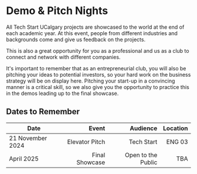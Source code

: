 # Demo & Pitch Nights

All Tech Start UCalgary projects are showcased to the world
at the end of each academic year.
At this event, people from different industries and backgrounds
come and give us feedback on the projects.

This is also a great opportunity for you as a professional and us
as a club to connect and network with different companies.

It's important to remember that as an entrepreneurial club, you will
also be pitching your ideas to potential investors, so your hard work
on the business strategy will be on display here. Pitching your start-up
in a convincing manner is a critical skill, so we also give you the opportunity to
practice this in the demos leading up to the final showcase.

<!-- This year's showcase is scheduled for **April 27th, 2024**.
To prepare for this, we want each team to demo and pitch their project to
the club before the showcase. This will help you get experience and valuable
feedback from fellow project teams, execs, and our partners in industry.-->

## Dates to Remember

| Date             |          Event |           Audience | Location |
| ---------------- | -------------: | -----------------: | -------: |
| 21 November 2024 | Elevator Pitch |         Tech Start |   ENG 03 |
| April 2025       | Final Showcase | Open to the Public |      TBA |
